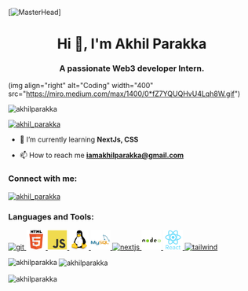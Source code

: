 [![MasterHead](https://www.onthesly.com/wp-content/uploads/2022/03/WHOWEARE-glitch-Header-2000px.gif)]
<h1 align="center">Hi 👋, I'm Akhil Parakka</h1>
<h3 align="center">A passionate Web3 developer Intern.</h3>

(img align="right" alt="Coding" width="400" src="https://miro.medium.com/max/1400/0*fZ7YQUQHvU4Lqh8W.gif")

<p align="left"> <img src="https://komarev.com/ghpvc/?username=akhilparakka&label=Profile%20views&color=0e75b6&style=flat" alt="akhilparakka" /> </p>

<p align="left"> <a href="https://twitter.com/akhil_parakka" target="blank"><img src="https://img.shields.io/twitter/follow/akhil_parakka?logo=twitter&style=for-the-badge" alt="akhil_parakka" /></a> </p>

- 🌱 I’m currently learning **NextJs, CSS**

- 📫 How to reach me **iamakhilparakka@gmail.com**

<h3 align="left">Connect with me:</h3>
<p align="left">
<a href="https://twitter.com/akhil_parakka" target="blank"><img align="center" src="https://raw.githubusercontent.com/rahuldkjain/github-profile-readme-generator/master/src/images/icons/Social/twitter.svg" alt="akhil_parakka" height="30" width="40" /></a>
</p>

<h3 align="left">Languages and Tools:</h3>
<p align="left"> <a href="https://git-scm.com/" target="_blank" rel="noreferrer"> <img src="https://www.vectorlogo.zone/logos/git-scm/git-scm-icon.svg" alt="git" width="40" height="40"/> </a> <a href="https://www.w3.org/html/" target="_blank" rel="noreferrer"> <img src="https://raw.githubusercontent.com/devicons/devicon/master/icons/html5/html5-original-wordmark.svg" alt="html5" width="40" height="40"/> </a> <a href="https://developer.mozilla.org/en-US/docs/Web/JavaScript" target="_blank" rel="noreferrer"> <img src="https://raw.githubusercontent.com/devicons/devicon/master/icons/javascript/javascript-original.svg" alt="javascript" width="40" height="40"/> </a> <a href="https://www.linux.org/" target="_blank" rel="noreferrer"> <img src="https://raw.githubusercontent.com/devicons/devicon/master/icons/linux/linux-original.svg" alt="linux" width="40" height="40"/> </a> <a href="https://www.mysql.com/" target="_blank" rel="noreferrer"> <img src="https://raw.githubusercontent.com/devicons/devicon/master/icons/mysql/mysql-original-wordmark.svg" alt="mysql" width="40" height="40"/> </a> <a href="https://nextjs.org/" target="_blank" rel="noreferrer"> <img src="https://cdn.worldvectorlogo.com/logos/nextjs-2.svg" alt="nextjs" width="40" height="40"/> </a> <a href="https://nodejs.org" target="_blank" rel="noreferrer"> <img src="https://raw.githubusercontent.com/devicons/devicon/master/icons/nodejs/nodejs-original-wordmark.svg" alt="nodejs" width="40" height="40"/> </a> <a href="https://reactjs.org/" target="_blank" rel="noreferrer"> <img src="https://raw.githubusercontent.com/devicons/devicon/master/icons/react/react-original-wordmark.svg" alt="react" width="40" height="40"/> </a> <a href="https://tailwindcss.com/" target="_blank" rel="noreferrer"> <img src="https://www.vectorlogo.zone/logos/tailwindcss/tailwindcss-icon.svg" alt="tailwind" width="40" height="40"/> </a> </p>

<p><img align="left" src="https://github-readme-stats.vercel.app/api/top-langs?username=akhilparakka&show_icons=true&locale=en&layout=compact" alt="akhilparakka" /></p>

<p>&nbsp;<img align="center" src="https://github-readme-stats.vercel.app/api?username=akhilparakka&show_icons=true&locale=en" alt="akhilparakka" /></p>

<p><img align="center" src="https://github-readme-streak-stats.herokuapp.com/?user=akhilparakka&" alt="akhilparakka" /></p>
